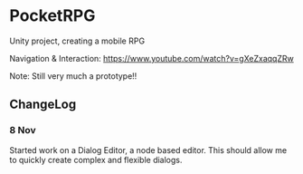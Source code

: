 # PocketRPG
Unity project, creating a mobile RPG

Navigation & Interaction: https://www.youtube.com/watch?v=gXeZxaqqZRw

Note: Still very much a prototype!!

## ChangeLog

### 8 Nov
Started work on a Dialog Editor, a node based editor. This should allow me to quickly create complex and flexible dialogs.
